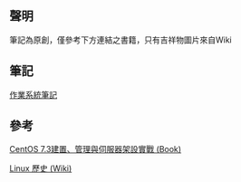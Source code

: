 ## 聲明
筆記為原創，僅參考下方連結之書籍，只有吉祥物圖片來自Wiki

## 筆記
[作業系統筆記](https://hackmd.io/@Jung217/S1SHOSrw2)

## 參考
[CentOS 7.3建置、管理與伺服器架設實戰 (Book)](https://www.books.com.tw/products/0010755095)

[Linux 歷史 (Wiki)](https://zh.wikipedia.org/zh-tw/Linux%E5%8E%86%E5%8F%B2)
